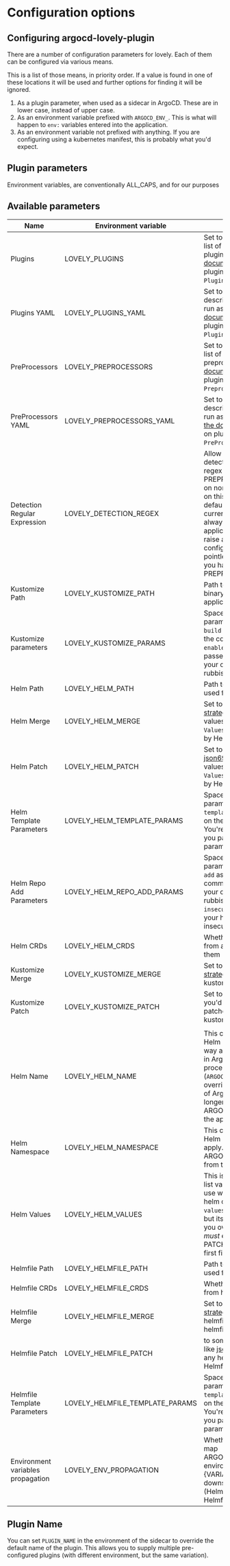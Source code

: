 # Configuration options

## Configuring argocd-lovely-plugin

There are a number of configuration parameters for lovely. Each of them can be configured via various means.

This is a list of those means, in priority order. If a value is found in one of these locations it will be used and further options for finding it will be ignored.

1. As a plugin parameter, when used as a sidecar in ArgoCD. These are in lower case, instead of upper case.
2. As an environment variable prefixed with `ARGOCD_ENV_`. This is what will happen to `env:` variables entered into the application.
3. As an environment variable not prefixed with anything. If you are configuring using a kubernetes manifest, this is probably what you'd expect.

## Plugin parameters

Environment variables, are conventionally ALL_CAPS, and for our purposes

## Available parameters
|Name | Environment variable | Description | Default |
| ---- | -------------------- | ----------- | ------- |
| Plugins | LOVELY_PLUGINS | Set to a comma separated list of binaries to run as plugins. Read [the documentation](plugins.md) for more on plugins. Will not be used if `Plugins YAML` is set. |  |
| Plugins YAML | LOVELY_PLUGINS_YAML | Set to some YAML describing the binaries to run as plugins. Read [the documentation](plugins.md) for more on plugins. Will override `Plugins` if set. |  |
| PreProcessors | LOVELY_PREPROCESSORS | Set to a comma separated list of binaries to run as preprocessors. Read [the documentation](plugins.md) for more on plugins. Will not be used if `Preproecessors YAML` is set. |  |
| PreProcessors YAML | LOVELY_PREPROCESSORS_YAML | Set to some YAML describing the binaries to run as preprocessors. Read [the documentation](plugins.md) for more on plugins. Will override `PreProcessors` if set. |  |
| Detection Regular Expression | LOVELY_DETECTION_REGEX | Allow applications to be detected using a different regex so that a PREPROCESSOR that works on non-yaml files can run on this application. The default is `\.ya?ml$`. (Note: currently `helmfile.d/` will always trigger an application being detected, raise an issue if this needs configuring too). This is pointless to change unless you have a PREPROCESSOR defined. | \.ya?ml$ |
| Kustomize Path | LOVELY_KUSTOMIZE_PATH | Path to the kustomize binary used for this application | kustomize |
| Kustomize parameters | LOVELY_KUSTOMIZE_PARAMS | Space separated extra parameters to `kustomize build` as you might use on the command line. `--enable-helm` is already passed always. You're on your own here if you pass rubbish parameters. |  |
| Helm Path | LOVELY_HELM_PATH | Path to the helm binary used for this application | helm |
| Helm Merge | LOVELY_HELM_MERGE | Set to some yaml you'd like [strategic merged](https://kubectl.docs.kubernetes.io/references/kustomize/kustomization/patchesstrategicmerge/) into the values.yaml (or first `Helm Values` specified file) used by Helm. |  |
| Helm Patch | LOVELY_HELM_PATCH | Set to some yaml you'd like [json6902](https://kubectl.docs.kubernetes.io/references/kustomize/kustomization/patchesjson6902/) patched into the values.yaml (or first `Helm Values` specified file) used by Helm. |  |
| Helm Template Parameters | LOVELY_HELM_TEMPLATE_PARAMS | Space separated extra parameters to `Helm template` as you might use on the command line. You're on your own here if you pass rubbish parameters. |  |
| Helm Repo Add Parameters | LOVELY_HELM_REPO_ADD_PARAMS | Space separated extra parameters to `Helm repo add` as you might use on the command line. You're on your own here if you pass rubbish parameters. `--insecure-skip-tls-verify` if your helm chart is on an insecure HTTPS server. |  |
| Helm CRDs | LOVELY_HELM_CRDS | Whether to include CRDs from a helm chart or skip them | true |
| Kustomize Merge | LOVELY_KUSTOMIZE_MERGE | Set to some yaml you'd like [strategic merged](https://kubectl.docs.kubernetes.io/references/kustomize/kustomization/patchesstrategicmerge/) into any kustomization.yaml found. |  |
| Kustomize Patch | LOVELY_KUSTOMIZE_PATCH | Set to some yaml or json you'd like [json6902](https://kubectl.docs.kubernetes.io/references/kustomize/kustomization/patchesjson6902/) patched into any kustomization.yaml found. |  |
|  |  |  |  |
| Helm Name | LOVELY_HELM_NAME | This can be used to set the Helm 'name' in the same way as releaseName works in Argo CD's standard Helm processing. (`ARGOCD_APP_NAME` used to be overridable in old versions of ArgoCD, but is no longer). Will default to ARGOCD_APP_NAME from the application. |  |
| Helm Namespace | LOVELY_HELM_NAMESPACE |  This can be used to set the Helm 'namespace' it will apply. Will default to ARGOCD_APP_NAMESPACE from the application. |  |
| Helm Values | LOVELY_HELM_VALUES | This is a space separated list values files you'd like to use when rendering the helm chart. Defaults to `values.yaml` if that exists, but its fine if it doesn't. If you override this the file *must* exist. MERGE and PATCH will be applied to the first file in this list. |  |
| Helmfile Path | LOVELY_HELMFILE_PATH | Path to the helmfile binary used for this application | helmfile |
| Helmfile CRDs | LOVELY_HELMFILE_CRDS | Whether to include CRDs from helmfile or skip them | true |
| Helmfile Merge | LOVELY_HELMFILE_MERGE | Set to some yaml you'd like [strategic merged](https://kubectl.docs.kubernetes.io/references/kustomize/kustomization/patchesstrategicmerge/) into any helmfile.yaml used by helmfile. |  |
| Helmfile Patch | LOVELY_HELMFILE_PATCH | to some yaml or json you'd like [json6902](https://kubectl.docs.kubernetes.io/references/kustomize/kustomization/patchesjson6902/) patched into any helmfile.yaml used by Helmfile. |  |
| Helmfile Template Parameters | LOVELY_HELMFILE_TEMPLATE_PARAMS | Space separated extra parameters to `Helmfile template` as you might use on the command line. You're on your own here if you pass rubbish parameters. |  |
| Environment variables propagation | LOVELY_ENV_PROPAGATION | Whether to propagate and map ARGOCD_ENV_{VARIABLE} environment variables as {VARIABLE} to the downstream processor (Helm, Kustomize or Helmfile). | false |
## Plugin Name

You can set `PLUGIN_NAME` in the environment of the sidecar to override the default name of the plugin. This allows you to supply multiple pre-configured plugins (with different environment, but the same variation).
